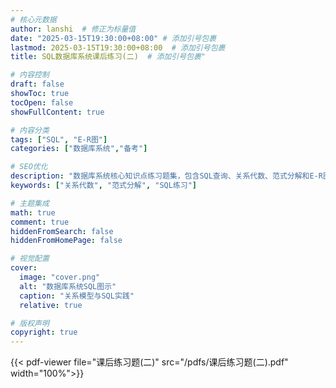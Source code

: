 ```yaml
---
# 核心元数据
author: lanshi  # 修正为标量值
date: "2025-03-15T19:30:00+08:00" # 添加引号包裹
lastmod: 2025-03-15T19:30:00+08:00  # 添加引号包裹
title: SQL数据库系统课后练习(二)  # 添加引号包裹"

# 内容控制
draft: false
showToc: true
tocOpen: false
showFullContent: true

# 内容分类
tags: ["SQL", "E-R图"]
categories: ["数据库系统","备考"]

# SEO优化
description: "数据库系统核心知识点练习题集，包含SQL查询、关系代数、范式分解和E-R图设计等实践内容"
keywords: ["关系代数", "范式分解", "SQL练习"]

# 主题集成
math: true
comment: true
hiddenFromSearch: false
hiddenFromHomePage: false

# 视觉配置
cover:
  image: "cover.png"
  alt: "数据库系统SQL图示"
  caption: "关系模型与SQL实践"
  relative: true

# 版权声明
copyright: true
---
```


{{< pdf-viewer file="课后练习题(二)" src="/pdfs/课后练习题(二).pdf" width="100%">}}